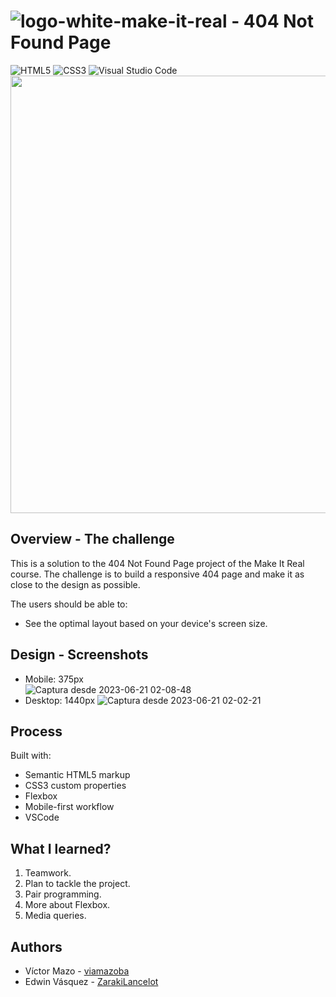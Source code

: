 # ![logo-white-make-it-real](https://github.com/viamazoba/404_not_found/assets/33559353/73dd2a4f-1463-4c2f-92ef-9951ab68a18c) - 404 Not Found Page
![HTML5](https://img.shields.io/badge/html5-%23E34F26.svg?style=for-the-badge&logo=html5&logoColor=white) ![CSS3](https://img.shields.io/badge/css3-%231572B6.svg?style=for-the-badge&logo=css3&logoColor=white) ![Visual Studio Code](https://img.shields.io/badge/Visual%20Studio%20Code-0078d7.svg?style=for-the-badge&logo=visual-studio-code&logoColor=white)
<img src="./design/desktop-preview.jpg" width="700">

## Overview - The challenge
This is a solution to the 404 Not Found Page project of the Make It Real course. The challenge is to build a responsive 404 page and make it as close to the design as possible.

The users should be able to:
- See the optimal layout based on your device's screen size.

## Design - Screenshots
- Mobile: 375px  
![Captura desde 2023-06-21 02-08-48](https://github.com/viamazoba/404_not_found/assets/33559353/d289bcb5-998f-464c-bec5-8dfe0b0fb382)
- Desktop: 1440px
![Captura desde 2023-06-21 02-02-21](https://github.com/viamazoba/404_not_found/assets/33559353/677a7c79-540d-4ada-858c-1e89d1fe028b)


## Process
Built with:
- Semantic HTML5 markup
- CSS3 custom properties
- Flexbox
- Mobile-first workflow
- VSCode

## What I learned?
1. Teamwork.
2. Plan to tackle the project.
3. Pair programming.
4. More about Flexbox.
5. Media queries.

## Authors
- Víctor Mazo - [viamazoba](https://github.com/viamazoba)
- Edwin Vásquez - [ZarakiLancelot](https://github.com/ZarakiLancelot)
